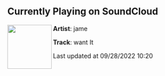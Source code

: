 ## Currently Playing on SoundCloud

[<img align="left" width="100" src="https://i1.sndcdn.com/artworks-000248734693-srm1wu-t500x500.jpg">](https://soundcloud.com/flukenukes/want-it)

**Artist**: jame 

**Track**: want It

Last updated at 09/28/2022 10:20
